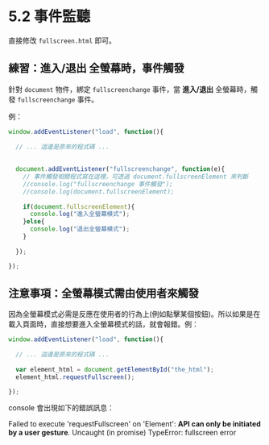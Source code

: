 # 5.2 事件監聽

直接修改 `fullscreen.html`  即可。

## 練習：進入/退出 全螢幕時，事件觸發

針對 `document` 物件，綁定 `fullscreenchange` 事件，當 **進入/退出** 全螢幕時，觸發 `fullscreenchange` 事件。

例：

```javascript
window.addEventListener("load", function(){
  
  // ... 這邊是原來的程式碼 ...
  
  
  document.addEventListener("fullscreenchange", function(e){
    // 事件觸發相關程式寫在這裡，可透過 document.fullscreenElement 來判斷
    //console.log("fullscreenchange 事件觸發");
    //console.log(document.fullscreenElement);
    
    if(document.fullscreenElement){
      console.log("進入全螢幕模式");
    }else{
      console.log("退出全螢幕模式");
    }
    
  });

});
```





## 注意事項：全螢幕模式需由使用者來觸發

因為全螢幕模式必需是反應在使用者的行為上(例如點擊某個按鈕)。所以如果是在載入頁面時，直接想要進入全螢幕模式的話，就會報錯。例：

```javascript
window.addEventListener("load", function(){
  
  // ... 這邊是原來的程式碼 ...
    
  var element_html = document.getElementById("the_html");
  element_html.requestFullscreen();

});
```

console 會出現如下的錯誤訊息：

Failed to execute 'requestFullscreen' on 'Element': **API can only be initiated by a user gesture**. Uncaught (in promise) TypeError: fullscreen error


